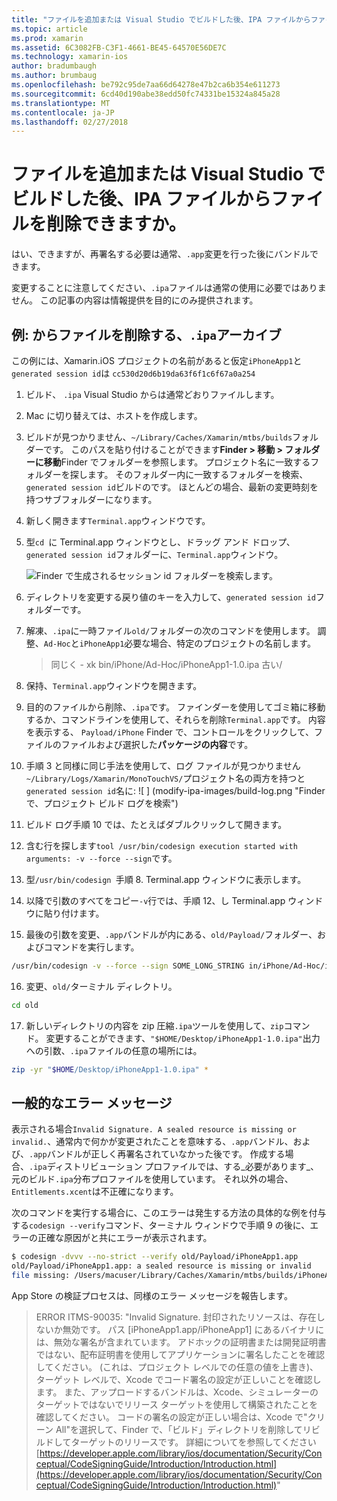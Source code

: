 ```yaml
---
title: "ファイルを追加または Visual Studio でビルドした後、IPA ファイルからファイルを削除できますか。"
ms.topic: article
ms.prod: xamarin
ms.assetid: 6C3082FB-C3F1-4661-BE45-64570E56DE7C
ms.technology: xamarin-ios
author: bradumbaugh
ms.author: brumbaug
ms.openlocfilehash: be792c95de7aa66d64278e47b2ca6b354e611273
ms.sourcegitcommit: 6cd40d190abe38edd50fc74331be15324a845a28
ms.translationtype: MT
ms.contentlocale: ja-JP
ms.lasthandoff: 02/27/2018
---
```

# <a name="can-i-add-files-to-or-remove-files-from-an-ipa-file-after-building-it-in-visual-studio"></a>ファイルを追加または Visual Studio でビルドした後、IPA ファイルからファイルを削除できますか。

はい、できますが、再署名する必要は通常、`.app`変更を行った後にバンドルできます。

変更することに注意してください、`.ipa`ファイルは通常の使用に必要ではありません。 この記事の内容は情報提供を目的にのみ提供されます。

## <a name="example-removing-a-file-from-a-ipa-archive"></a>例: からファイルを削除する、`.ipa`アーカイブ

この例には、Xamarin.iOS プロジェクトの名前があると仮定`iPhoneApp1`と`generated session id`は `cc530d20d6b19da63f6f1c6f67a0a254`

1.  ビルド、 `.ipa` Visual Studio からは通常どおりファイルします。

2.  Mac に切り替えては、ホストを作成します。

3.  ビルドが見つかりません、`~/Library/Caches/Xamarin/mtbs/builds`フォルダーです。 このパスを貼り付けることができます**Finder > 移動 > フォルダーに移動**Finder でフォルダーを参照します。 プロジェクト名に一致するフォルダーを探します。 そのフォルダー内に一致するフォルダーを検索、`generated session id`ビルドのです。 ほとんどの場合、最新の変更時刻を持つサブフォルダーになります。

4.  新しく開きます`Terminal.app`ウィンドウです。

5.  型`cd `に Terminal.app ウィンドウとし、ドラッグ アンド ドロップ、`generated session id`フォルダーに、`Terminal.app`ウィンドウ。

    ![](modify-ipa-images/session-id-folder.png "Finder で生成されるセッション id フォルダーを検索します。")

6.  ディレクトリを変更する戻り値のキーを入力して、`generated session id`フォルダーです。

7.  解凍、`.ipa`に一時ファイル`old/`フォルダーの次のコマンドを使用します。 調整、`Ad-Hoc`と`iPhoneApp1`必要な場合、特定のプロジェクトの名前します。

    > 同じく - xk bin/iPhone/Ad-Hoc/iPhoneApp1-1.0.ipa 古い/

8.  保持、`Terminal.app`ウィンドウを開きます。

9.  目的のファイルから削除、`.ipa`です。 ファインダーを使用してゴミ箱に移動するか、コマンドラインを使用して、それらを削除`Terminal.app`です。 内容を表示する、 `Payload/iPhone` Finder で、コントロールをクリックして、ファイルのファイルおよび選択した**パッケージの内容**です。

10.  手順 3 と同様に同じ手法を使用して、ログ ファイルが見つかりません `~/Library/Logs/Xamarin/MonoTouchVS/`プロジェクト名の両方を持つと`generated session id`名に: ![ ] (modify-ipa-images/build-log.png "Finder で、プロジェクト ビルド ログを検索")

11.  ビルド ログ手順 10 では、たとえばダブルクリックして開きます。

12.  含む行を探します`tool /usr/bin/codesign execution started with arguments: -v --force --sign`です。

13.  型`/usr/bin/codesign `手順 8. Terminal.app ウィンドウに表示します。

14.  以降で引数のすべてをコピー`-v`行では、手順 12、し Terminal.app ウィンドウに貼り付けます。

15.  最後の引数を変更、`.app`バンドルが内にある、`old/Payload/`フォルダー、およびコマンドを実行します。

```bash
/usr/bin/codesign -v --force --sign SOME_LONG_STRING in/iPhone/Ad-Hoc/iPhoneApp1.app/ResourceRules.plist --entitlements obj/iPhone/Ad-Hoc/Entitlements.xcent old/Payload/iPhoneApp1.app
```

16.  変更、`old/`ターミナル ディレクトリ。

```bash
cd old
```

17.  新しいディレクトリの内容を zip 圧縮`.ipa`ツールを使用して、`zip`コマンド。 変更することができます、`"$HOME/Desktop/iPhoneApp1-1.0.ipa"`出力への引数、`.ipa`ファイルの任意の場所には。

```bash
zip -yr "$HOME/Desktop/iPhoneApp1-1.0.ipa" *
```

## <a name="common-error-messages"></a>一般的なエラー メッセージ

表示される場合`Invalid Signature. A sealed resource is missing or invalid.`、通常内で何かが変更されたことを意味する、`.app`バンドル、および、`.app`バンドルが正しく再署名されていなかった後です。 作成する場合、`.ipa`ディストリビューション プロファイルでは、する_必要があります_、元のビルド`.ipa`分布プロファイルを使用しています。 それ以外の場合、`Entitlements.xcent`は不正確になります。

次のコマンドを実行する場合に、このエラーは発生する方法の具体的な例を付与する`codesign --verify`コマンド、ターミナル ウィンドウで手順 9 の後に、エラーの正確な原因がと共にエラーが表示されます。

```bash
$ codesign -dvvv --no-strict --verify old/Payload/iPhoneApp1.app
old/Payload/iPhoneApp1.app: a sealed resource is missing or invalid
file missing: /Users/macuser/Library/Caches/Xamarin/mtbs/builds/iPhoneApp1/cc530d20d6b19da63f6f1c6f67a0a254/old/Payload/iPhoneApp1.app/MyFile.png
```

App Store の検証プロセスは、同様のエラー メッセージを報告します。

> ERROR ITMS-90035: "Invalid Signature. 封印されたリソースは、存在しないか無効です。 パス [iPhoneApp1.app/iPhoneApp1] にあるバイナリには、無効な署名が含まれています。 アドホックの証明書または開発証明書ではない、配布証明書を使用してアプリケーションに署名したことを確認してください。 (これは、プロジェクト レベルでの任意の値を上書き)、ターゲット レベルで、Xcode でコード署名の設定が正しいことを確認します。 また、アップロードするバンドルは、Xcode、シミュレーターのターゲットではないでリリース ターゲットを使用して構築されたことを確認してください。 コードの署名の設定が正しい場合は、Xcode で"クリーン All"を選択して、Finder で、「ビルド」ディレクトリを削除してリビルドしてターゲットのリリースです。 詳細についてを参照してください[https://developer.apple.com/library/ios/documentation/Security/Conceptual/CodeSigningGuide/Introduction/Introduction.html](https://developer.apple.com/library/ios/documentation/Security/Conceptual/CodeSigningGuide/Introduction/Introduction.html)"
